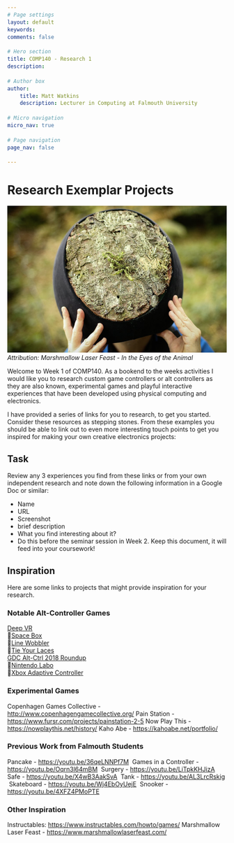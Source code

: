 ```yaml
---
# Page settings
layout: default
keywords:
comments: false

# Hero section
title: COMP140 - Research 1
description: 

# Author box
author:
    title: Matt Watkins
    description: Lecturer in Computing at Falmouth University

# Micro navigation
micro_nav: true

# Page navigation
page_nav: false
    
---
```


# Research Exemplar Projects

![Marshmallow Laser Feast](images/marshmallow.png)
*Attribution: Marshmallow Laser Feast  - In the Eyes of the Animal*

Welcome to Week 1 of COMP140. As a bookend to the weeks activities I would like you to research custom game controllers or alt controllers as they are also known, experimental games and playful interactive experiences that have been developed using physical computing and electronics. 

I have provided a series of links for you to research, to get you started. Consider these resources as stepping stones. From these examples you should be able to link out to even more interesting touch points to get you inspired for making your own creative electronics projects:

## Task

Review any 3 experiences you find from these links or from your own independent research and note down the following information in a Google Doc or similar: 

- Name
- URL
- Screenshot
- brief description
- What you find interesting about it?
- Do this before the seminar session in Week 2. Keep this document, it will feed into your coursework! 

## Inspiration

Here are some links to projects that might provide inspiration for your research. 

### Notable Alt-Controller Games 

[Deep VR](https://www.polygon.com/2015/3/2/8133675/deep-vr-meditation)  
􏰀[Space Box](https://www.gamasutra.com/view/news/290700/ALTCTRLGDC_Showcase_Spacebox.php)  
􏰀[Line Wobbler](http://wobblylabs.com/projects/wobble)  
􏰀[Tie Your Laces](https://twitter.com/wethrowswitches/status/1181557419199094784)  
[GDC Alt-Ctrl 2018 Roundup](https://www.gamasutra.com/altctrlgdc2018)  
􏰀[Nintendo Labo](https://www.nintendo.co.uk/Nintendo-Labo/NintendoLabo-1328637.html)   
􏰀[Xbox Adaptive Controller](https://www.microsoft.com/en-gb/p/xbox-adaptive-controller/8nsdbhz1n3d8)  

### Experimental Games

Copenhagen Games Collective - http://www.copenhagengamecollective.org/
Pain Station - https://www.fursr.com/projects/painstation-2-5
Now Play This - https://nowplaythis.net/history/
Kaho Abe - https://kahoabe.net/portfolio/

### Previous Work from Falmouth Students

Pancake - https://youtu.be/36qeLNNPf7M  Games in a Controller - https://youtu.be/Oqrn3l64mBM  Surgery - https://youtu.be/LiTpkKHJizA  Safe - https://youtu.be/X4wB3AakSvA  Tank - https://youtu.be/AL3LrcRskig  Skateboard - https://youtu.be/Wj4EbOyUejE  Snooker - https://youtu.be/4XFZ4PMoPTE 

### Other Inspiration

Instructables: https://www.instructables.com/howto/games/
Marshmallow Laser Feast - https://www.marshmallowlaserfeast.com/

